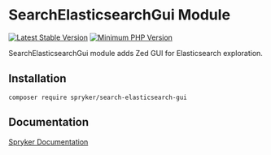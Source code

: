 # SearchElasticsearchGui Module
[![Latest Stable Version](https://poser.pugx.org/spryker/search-elasticsearch-gui/v/stable.svg)](https://packagist.org/packages/spryker/search-elasticsearch-gui)
[![Minimum PHP Version](https://img.shields.io/badge/php-%3E%3D%208.2-8892BF.svg)](https://php.net/)

SearchElasticsearchGui module adds Zed GUI for Elasticsearch exploration.

## Installation

```
composer require spryker/search-elasticsearch-gui
```

## Documentation

[Spryker Documentation](https://docs.spryker.com)
